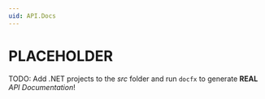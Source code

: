 ```yaml
---
uid: API.Docs
---
```


# PLACEHOLDER
TODO: Add .NET projects to the *src* folder and run `docfx` to generate **REAL** *API Documentation*!